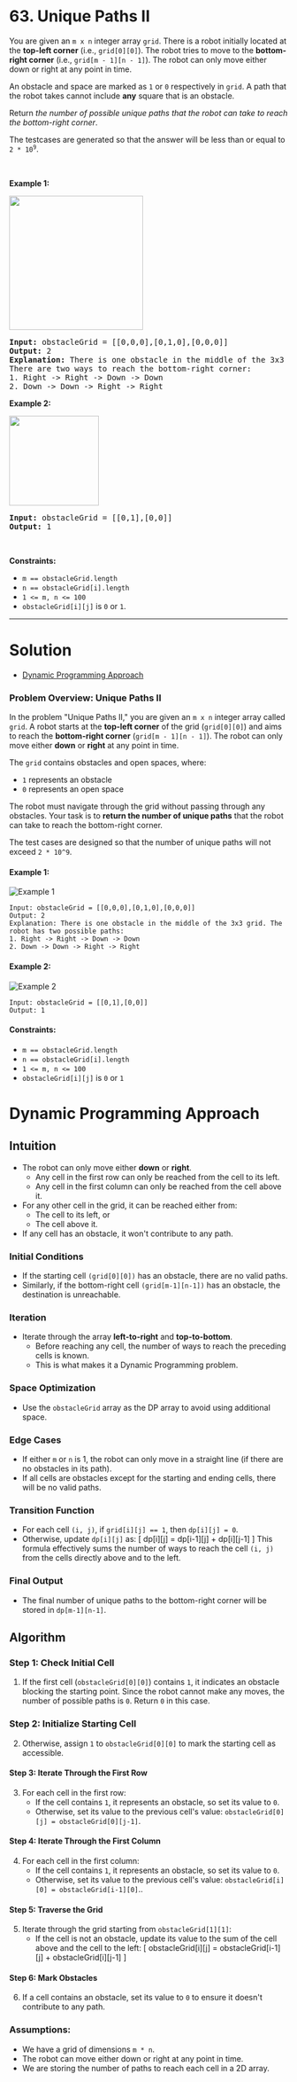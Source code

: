 # 63. Unique Paths II

<p>You are given an <code>m x n</code> integer array <code>grid</code>. There is a robot initially located at the <b>top-left corner</b> (i.e., <code>grid[0][0]</code>). The robot tries to move to the <strong>bottom-right corner</strong> (i.e., <code>grid[m - 1][n - 1]</code>). The robot can only move either down or right at any point in time.</p>

<p>An obstacle and space are marked as <code>1</code> or <code>0</code> respectively in <code>grid</code>. A path that the robot takes cannot include <strong>any</strong> square that is an obstacle.</p>

<p>Return <em>the number of possible unique paths that the robot can take to reach the bottom-right corner</em>.</p>

<p>The testcases are generated so that the answer will be less than or equal to <code>2 * 10<sup>9</sup></code>.</p>

<p>&nbsp;</p>
<p><strong class="example">Example 1:</strong></p>
<img alt="" style="width: 242px; height: 242px;" src="img/63-1.jpg">
<pre><strong>Input:</strong> obstacleGrid = [[0,0,0],[0,1,0],[0,0,0]]
<strong>Output:</strong> 2
<strong>Explanation:</strong> There is one obstacle in the middle of the 3x3 grid above.
There are two ways to reach the bottom-right corner:
1. Right -&gt; Right -&gt; Down -&gt; Down
2. Down -&gt; Down -&gt; Right -&gt; Right
</pre>

<p><strong class="example">Example 2:</strong></p>
<img alt="" style="width: 162px; height: 162px;" src="img/63-2.jpg">
<pre><strong>Input:</strong> obstacleGrid = [[0,1],[0,0]]
<strong>Output:</strong> 1
</pre>

<p>&nbsp;</p>
<p><strong>Constraints:</strong></p>

<ul>
  <li><code>m == obstacleGrid.length</code></li>
  <li><code>n == obstacleGrid[i].length</code></li>
  <li><code>1 &lt;= m, n &lt;= 100</code></li>
  <li><code>obstacleGrid[i][j]</code> is <code>0</code> or <code>1</code>.</li>
</ul>

---

# Solution

- [Dynamic Programming Approach](#dynamic-programming-approach)

### Problem Overview: Unique Paths II

In the problem "Unique Paths II," you are given an `m x n` integer array called `grid`. A robot starts at the **top-left corner** of the grid (`grid[0][0]`) and aims to reach the **bottom-right corner** (`grid[m - 1][n - 1]`). The robot can only move either **down** or **right** at any point in time.

The `grid` contains obstacles and open spaces, where:
- `1` represents an obstacle
- `0` represents an open space

The robot must navigate through the grid without passing through any obstacles. Your task is to **return the number of unique paths** that the robot can take to reach the bottom-right corner.

The test cases are designed so that the number of unique paths will not exceed `2 * 10^9`.

#### Example 1:
![Example 1](img/63-1.jpg)
```
Input: obstacleGrid = [[0,0,0],[0,1,0],[0,0,0]]
Output: 2
Explanation: There is one obstacle in the middle of the 3x3 grid. The robot has two possible paths:
1. Right -> Right -> Down -> Down
2. Down -> Down -> Right -> Right
```

#### Example 2:
![Example 2](img/63-2.jpg)
```
Input: obstacleGrid = [[0,1],[0,0]]
Output: 1
```

#### Constraints:
- `m == obstacleGrid.length`
- `n == obstacleGrid[i].length`
- `1 <= m, n <= 100`
- `obstacleGrid[i][j]` is `0` or `1`

# Dynamic Programming Approach

## **Intuition**

- The robot can only move either **down** or **right**.
  - Any cell in the first row can only be reached from the cell to its left.
  - Any cell in the first column can only be reached from the cell above it.
- For any other cell in the grid, it can be reached either from:
  - The cell to its left, or
  - The cell above it.
- If any cell has an obstacle, it won't contribute to any path.

### **Initial Conditions**
- If the starting cell `(grid[0][0])` has an obstacle, there are no valid paths.
- Similarly, if the bottom-right cell `(grid[m-1][n-1])` has an obstacle, the destination is unreachable.

### **Iteration**
- Iterate through the array **left-to-right** and **top-to-bottom**.
  - Before reaching any cell, the number of ways to reach the preceding cells is known.
  - This is what makes it a Dynamic Programming problem.

### **Space Optimization**
- Use the `obstacleGrid` array as the DP array to avoid using additional space.

### **Edge Cases**
- If either `m` or `n` is 1, the robot can only move in a straight line (if there are no obstacles in its path).
- If all cells are obstacles except for the starting and ending cells, there will be no valid paths.

### **Transition Function**
- For each cell `(i, j)`, if `grid[i][j] == 1`, then `dp[i][j] = 0`.
- Otherwise, update `dp[i][j]` as:
  \[
  dp[i][j] = dp[i-1][j] + dp[i][j-1]
  \]
  This formula effectively sums the number of ways to reach the cell `(i, j)` from the cells directly above and to the left.

### **Final Output**
- The final number of unique paths to the bottom-right corner will be stored in `dp[m-1][n-1]`.

## **Algorithm**

### **Step 1: Check Initial Cell**
1. If the first cell (`obstacleGrid[0][0]`) contains `1`, it indicates an obstacle blocking the starting point. Since the robot cannot make any moves, the number of possible paths is `0`. Return `0` in this case.

### **Step 2: Initialize Starting Cell**
2. Otherwise, assign `1` to `obstacleGrid[0][0]` to mark the starting cell as accessible.

#### **Step 3: Iterate Through the First Row**
3. For each cell in the first row:
   - If the cell contains `1`, it represents an obstacle, so set its value to `0`.  
   - Otherwise, set its value to the previous cell's value: `obstacleGrid[0][j] = obstacleGrid[0][j-1]`.

#### **Step 4: Iterate Through the First Column**
4. For each cell in the first column:
   - If the cell contains `1`, it represents an obstacle, so set its value to `0`.  
   - Otherwise, set its value to the previous cell's value: `obstacleGrid[i][0] = obstacleGrid[i-1][0]`..

#### **Step 5: Traverse the Grid**
5. Iterate through the grid starting from `obstacleGrid[1][1]`:
   - If the cell is not an obstacle, update its value to the sum of the cell above and the cell to the left:
     \[
     obstacleGrid[i][j] = obstacleGrid[i-1][j] + obstacleGrid[i][j-1]
     \]

#### **Step 6: Mark Obstacles**
6. If a cell contains an obstacle, set its value to `0` to ensure it doesn't contribute to any path.

### **Assumptions:**
- We have a grid of dimensions `m * n`.
- The robot can move either down or right at any point in time.
- We are storing the number of paths to reach each cell in a 2D array.
